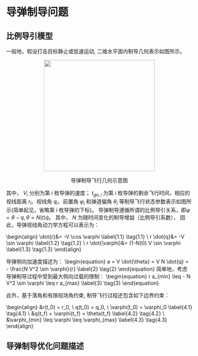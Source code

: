 # 导弹制导问题

## 比例导引模型
一般地，假设打击目标静止或低速运动, 二维水平面内制导几何表示如图所示。

<p align="center">
<img src="../missile_guidance_geometry.png" width="300px" >
</p>
<center>导弹制导飞行几何示意图</center>

其中， $V_i$ 分别为第 $i$ 枚导弹的速度； $t_{go,i}$ 为第 $i$ 枚导弹的剩余飞行时间，相应的视线距离 $r_i$、视线角 $q_i$、前置角 $\varphi_i$ 和弹道偏角 $\theta_i$ 等制导飞行状态参数表示如图所示(简单起见，省略第 i 枚导弹的下标)。
导弹制导遵循所谓的比例导引关系，即$\varphi = \theta − q, \dot{\theta} = N(t) \dot q$。
其中， $N$ 为随时间变化的制导增益（比例导引系数），
因此，导弹视线角动力学方程可以表示为：

\begin{align}
	\dot{r}&= -V \cos \varphi \label{1.1} \tag{1.1} \\
	r \dot{q}&= -V \sin \varphi \label{1.2} \tag{1.2} \\
	r \dot{\varphi}&= (1-N(t)) V \sin \varphi \label{1.3} \tag{1.3} 
\end{align}

导弹侧向加速度描述为：
\begin{equation}
a = V \dot{\theta} = V N \dot{q} = - \frac{N V^2 \sin \varphi}{r}  \label{2} \tag{2}
\end{equation}
简单地，考虑导弹制导过程中受到最大侧向过载的限制：
\begin{equation}
r a_{min} \leq - N V^2 \sin \varphi \leq r a_{max}  \label{3} \tag{3}
\end{equation}

此外，基于落角和有限视场角约束, 制导飞行过程还包含如下边界约束：

\begin{align}
	&r(t_0) = r_0, \ q(t_0) = q_0, \ \varphi(t_0) = \varphi_0 \label{4.1} \tag{4.1} \\
	&q(t_f) + \varphi(t_f) = \theta(t_f) \label{4.2} \tag{4.2} \\
	&\varphi_{min} \leq \varphi \leq \varphi_{max} \label{4.3} \tag{4.3} 
\end{align}

## 导弹制导优化问题描述
